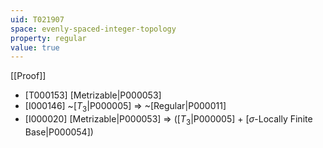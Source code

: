 ```yaml
---
uid: T021907
space: evenly-spaced-integer-topology
property: regular
value: true
---
```

[[Proof]]

* [T000153] [Metrizable|P000053]
* [I000146] ~[$T_3$|P000005] => ~[Regular|P000011]
* [I000020] [Metrizable|P000053] => ([$T_3$|P000005] + [$\sigma$-Locally Finite Base|P000054])

